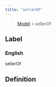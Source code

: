 ```yaml
---
title: "sellerOf"
---
```


> [Model](../../) > sellerOf

## Label

### English
sellerOf


## Definition



    
